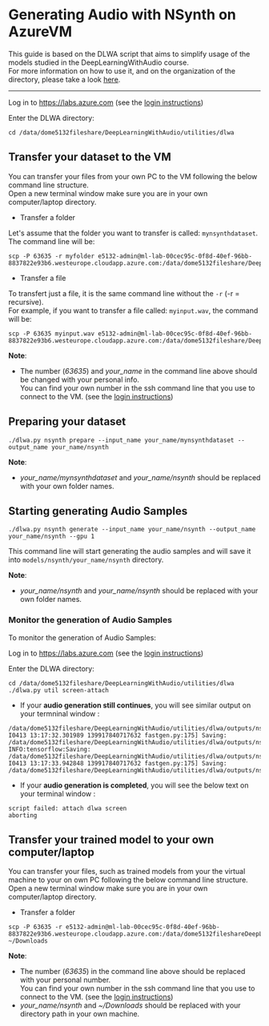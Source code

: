 # Generating Audio with NSynth on AzureVM

This guide is based on the DLWA script that aims to simplify usage of the models studied in the DeepLearningWithAudio course.  
For more information on how to use it, and on the organization of the directory, please take a look [here](../../utilities/dlwa).

---

Log in to https://labs.azure.com
(see the [login instructions](../../00_introduction/))

Enter the DLWA directory:
```
cd /data/dome5132fileshare/DeepLearningWithAudio/utilities/dlwa
```


## Transfer your dataset to the VM

You can transfer your files from your own PC to the VM following the below command line structure.  
Open a new terminal window make sure you are in your own computer/laptop directory.

* Transfer a folder

Let's assume that the folder you want to transfer is called: `mynsynthdataset`. The command line will be:

```
scp -P 63635 -r myfolder e5132-admin@ml-lab-00cec95c-0f8d-40ef-96bb-8837822e93b6.westeurope.cloudapp.azure.com:/data/dome5132fileshare/DeepLearningWithAudio/utilities/dlwa/inputs/your_name 
```

* Transfer a file

To transfert just a file, it is the same command line without the ```-r``` (-r = recursive).  
For example, if you want to transfer a file called: `myinput.wav`, the command will be:
```
scp -P 63635 myinput.wav e5132-admin@ml-lab-00cec95c-0f8d-40ef-96bb-8837822e93b6.westeurope.cloudapp.azure.com:/data/dome5132fileshare/DeepLearningWithAudio/utilities/dlwa/inputs/your_name
```

__Note__:
- The number (*63635*) and *your_name* in the command line above should be changed with your personal info.  
You can find your own number in the ssh command line that you use to connect to the VM. (see the [login instructions](../../00_introduction/))


## Preparing your dataset

```
./dlwa.py nsynth prepare --input_name your_name/mynsynthdataset --output_name your_name/nsynth
```

__Note__:
- *your_name/mynsynthdataset* and *your_name/nsynth* should be replaced with your own folder names.


## Starting generating Audio Samples

```
./dlwa.py nsynth generate --input_name your_name/nsynth --output_name your_name/nsynth --gpu 1
```

This command line will start generating the audio samples and will save it into `models/nsynth/your_name/nsynth` directory.

__Note__:
- *your_name/nsynth* and  *your_name/nsynth* should be replaced with your own folder names. 


### Monitor the generation of Audio Samples

To monitor the generation of Audio Samples:

Log in to  https://labs.azure.com
(see the  [login instructions](../../00_introduction/))

Enter the DLWA directory:
```
cd /data/dome5132fileshare/DeepLearningWithAudio/utilities/dlwa
./dlwa.py util screen-attach
```

- If your **audio generation still continues**, you will see similar output on your termninal window :

```
/data/dome5132fileshare/DeepLearningWithAudio/utilities/dlwa/outputs/nsynth/chouteau/nsynth/workdir/audio_output/batch0/gen_keyboardelectronic_0.047_organelectronic_0.596_pitch_60_reedacoustic_0.357.wav
I0413 13:17:32.301989 139917840717632 fastgen.py:175] Saving: /data/dome5132fileshare/DeepLearningWithAudio/utilities/dlwa/outputs/nsynth/chouteau/nsynth/workdir/audio_output/batch0/gen_keyboardelectronic_0.047_organelectronic_0.596_pitch_60_reedacoustic_0.357.wav
INFO:tensorflow:Saving: /data/dome5132fileshare/DeepLearningWithAudio/utilities/dlwa/outputs/nsynth/chouteau/nsynth/workdir/audio_output/batch0/gen_keyboardelectronic_0.047_organelectronic_0.596_pitch_64_reedacoustic_0.357.wav
I0413 13:17:33.942848 139917840717632 fastgen.py:175] Saving: /data/dome5132fileshare/DeepLearningWithAudio/utilities/dlwa/outputs/nsynth/chouteau/nsynth/workdir/audio_output/batch0/gen_keyboardelectronic_0.047_organelectronic_0.596_pitch_64_reedacoustic_0.357.wav
```

- If your **audio generation is completed**, you will see the below text on your terminal window :

```
script failed: attach dlwa screen
aborting
```


## Transfer your trained model to your own computer/laptop

You can transfer your files, such as trained models from your the virtual machine to your on own PC  following the below command line structure.  
Open a new terminal window make sure you are in your own computer/laptop directory.

* Transfer a folder

```
scp -P 63635 -r e5132-admin@ml-lab-00cec95c-0f8d-40ef-96bb-8837822e93b6.westeurope.cloudapp.azure.com:/data/dome5132fileshareDeepLearningWithAudio/utilities/dlwa/models/nsynth/your_name/nsynth ~/Downloads
```

__Note__:  
- The number (*63635*) in the command line above should be replaced with your personal number.  
You can find your own number in the ssh command line that you use to connect to the VM. (see the [login instructions](../../00_introduction/))
- *your_name/nsynth* and *~/Downloads* should be replaced with your directory path in your own machine. 